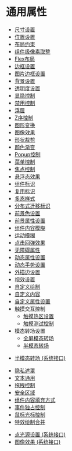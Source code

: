 # 通用属性
<!--Del-->
- [尺寸设置](ts-universal-attributes-size.md)
- [位置设置](ts-universal-attributes-location.md)
- [布局约束](ts-universal-attributes-layout-constraints.md)
- [组件级像素取整](ts-universal-attributes-pixelRound.md)
- [Flex布局](ts-universal-attributes-flex-layout.md)
- [边框设置](ts-universal-attributes-border.md)
- [图片边框设置](ts-universal-attributes-border-image.md)
- [背景设置](ts-universal-attributes-background.md)
- [透明度设置](ts-universal-attributes-opacity.md)
- [显隐控制](ts-universal-attributes-visibility.md)
- [禁用控制](ts-universal-attributes-enable.md)
- [浮层](ts-universal-attributes-overlay.md)
- [Z序控制](ts-universal-attributes-z-order.md)
- [图形变换](ts-universal-attributes-transformation.md)
- [图像效果](ts-universal-attributes-image-effect.md)
- [形状裁剪](ts-universal-attributes-sharp-clipping.md)
- [颜色渐变](ts-universal-attributes-gradient-color.md)
- [Popup控制](ts-universal-attributes-popup.md)
- [菜单控制](ts-universal-attributes-menu.md)
- [焦点控制](ts-universal-attributes-focus.md)
- [悬浮态效果](ts-universal-attributes-hover-effect.md)
- [组件标识](ts-universal-attributes-component-id.md)
- [复用标识](ts-universal-attributes-reuse-id.md)
- [多态样式](ts-universal-attributes-polymorphic-style.md)
- [分布式迁移标识](ts-universal-attributes-restoreId.md)
- [前景色设置](ts-universal-attributes-foreground-color.md)
- [前景属性设置](ts-universal-attributes-foreground-effect.md)
- [组件内容模糊](ts-universal-attributes-foreground-blur-style.md)
- [运动模糊](ts-universal-attributes-motionBlur.md)
- [点击回弹效果](ts-universal-attributes-click-effect.md)
- [无障碍属性](ts-universal-attributes-accessibility.md)
- [动态属性设置](ts-universal-attributes-attribute-modifier.md)
- [动态手势设置](ts-universal-attributes-gesture-modifier.md)
- [外描边设置](ts-universal-attributes-outline.md)
- [视效设置](ts-universal-attributes-filter-effect.md)
- [自定义绘制](ts-universal-attributes-draw-modifier.md)
- [自定义内容](ts-universal-attributes-content-modifier.md)
- [自定义属性设置](ts-universal-attributes-custom-property.md)
- 触摸交互控制<!--touch-interactions-->
  - [触摸热区设置](ts-universal-attributes-touch-target.md)
  - [触摸测试控制](ts-universal-attributes-hit-test-behavior.md)
- 模态转场设置<!--transition-->
  - [全屏模态转场](ts-universal-attributes-modal-transition.md)
  - [半模态转场](ts-universal-attributes-sheet-transition.md)
<!--DelEnd-->
  <!--Del-->
  - [半模态转场 (系统接口)](ts-universal-attributes-sheet-transition-sys.md)
  <!--DelEnd-->
- [隐私遮罩](ts-universal-attributes-obscured.md)
- [文本通用](ts-universal-attributes-text-style.md)
- [拖拽控制](ts-universal-attributes-drag-drop.md)
- [安全区域](ts-universal-attributes-expand-safe-area.md)
- [组件内容填充方式](ts-universal-attributes-renderfit.md)
- [事件独占控制](ts-universal-attributes-monopolize-events.md)
- [鼠标光标控制](ts-universal-attributes-cursor.md)
- [特效绘制合并](ts-universal-attributes-use-effect.md)
<!--Del-->
- [点光源设置 (系统接口)](ts-universal-attributes-point-light-style-sys.md)
- [图像效果 (系统接口)](ts-universal-attributes-image-effect-sys.md)
<!--DelEnd-->